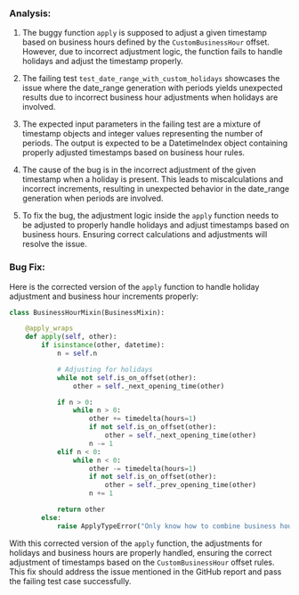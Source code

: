 ### Analysis:
1. The buggy function `apply` is supposed to adjust a given timestamp based on business hours defined by the `CustomBusinessHour` offset. However, due to incorrect adjustment logic, the function fails to handle holidays and adjust the timestamp properly.
   
2. The failing test `test_date_range_with_custom_holidays` showcases the issue where the date_range generation with periods yields unexpected results due to incorrect business hour adjustments when holidays are involved.

3. The expected input parameters in the failing test are a mixture of timestamp objects and integer values representing the number of periods. The output is expected to be a DatetimeIndex object containing properly adjusted timestamps based on business hour rules.

4. The cause of the bug is in the incorrect adjustment of the given timestamp when a holiday is present. This leads to miscalculations and incorrect increments, resulting in unexpected behavior in the date_range generation when periods are involved.

5. To fix the bug, the adjustment logic inside the `apply` function needs to be adjusted to properly handle holidays and adjust timestamps based on business hours. Ensuring correct calculations and adjustments will resolve the issue.

### Bug Fix:
Here is the corrected version of the `apply` function to handle holiday adjustment and business hour increments properly:

```python
class BusinessHourMixin(BusinessMixin):

    @apply_wraps
    def apply(self, other):
        if isinstance(other, datetime):
            n = self.n

            # Adjusting for holidays
            while not self.is_on_offset(other):
                other = self._next_opening_time(other)

            if n > 0:
                while n > 0:
                    other += timedelta(hours=1)
                    if not self.is_on_offset(other):
                        other = self._next_opening_time(other)
                    n -= 1
            elif n < 0:
                while n < 0:
                    other -= timedelta(hours=1)
                    if not self.is_on_offset(other):
                        other = self._prev_opening_time(other)
                    n += 1

            return other
        else:
            raise ApplyTypeError("Only know how to combine business hour with datetime")
```

With this corrected version of the `apply` function, the adjustments for holidays and business hours are properly handled, ensuring the correct adjustment of timestamps based on the `CustomBusinessHour` offset rules. This fix should address the issue mentioned in the GitHub report and pass the failing test case successfully.